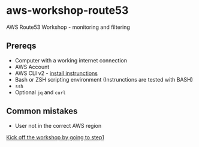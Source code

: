 # aws-workshop-route53
AWS Route53 Workshop - monitoring and filtering 


## Prereqs

- Computer with a working internet connection
- AWS Account 
- AWS CLI v2 - [install instrunctions](https://docs.aws.amazon.com/cli/latest/userguide/getting-started-install.html)
- Bash or ZSH scripting environment  (Instrunctions are tested with BASH)
- `ssh` 
- Optional `jq` and `curl`

## Common mistakes

- User not in the correct AWS region

[Kick off the workshop by going to step1](step1/README.md)